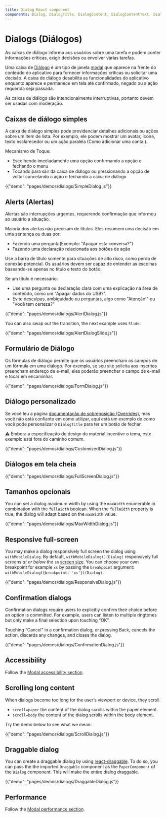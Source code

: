 ```yaml
---
title: Dialog React component
components: Dialog, DialogTitle, DialogContent, DialogContentText, DialogActions, Slide
---
```

# Dialogs (Diálogos)

<p class="description">As caixas de diálogo informa aos usuários sobre uma tarefa e podem conter informações críticas, exigir decisões ou envolver várias tarefas.</p>

Uma caixa de [Diálogo](https://material.io/design/components/dialogs.html) é um tipo de janela [modal](/utils/modal/) que aparece na frente do conteúdo do aplicativo para fornecer informações críticas ou solicitar uma decisão. A caixa de diálogo desabilita as funcionalidades do aplicativo enquanto aparece e permanece em tela até confirmado, negado ou a ação requerida seja passada.

As caixas de diálogo são intencionalmente interruptivas, portanto devem ser usadas com moderação.

## Caixas de diálogo simples

A caixa de diálogo simples pode providenciar detalhes adicionais ou ações sobre um item de lista. Por exemplo, ele podem mostrar um avatar, ícone, texto esclarecedor ou um ação paralela (Como adicionar uma conta.).

Mecanismo de Toque:

- Escolhendo imediadamente uma opção confirmando a opção e fechando o menu
- Tocando para sair da caixa de diálogo ou pressionando a opção de voltar cancelando a ação e fechando a caixa de diálogo

{{"demo": "pages/demos/dialogs/SimpleDialog.js"}}

## Alerts (Alertas)

Alertas são interrupções urgentes, requerendo confirmação que informou ao usuário a situação.

Maioria dos alertas não precisam de títulos. Eles resumem uma decisão em uma sentença ou duas por:

- Fazendo uma pergunta(Exemplo: "Apagar esta conversa?")
- Fazendo uma declaração relacionada aos botões de ação

Use a barra de título somente para situações de alto risco, como perda de conexão potencial. Os usuários devem ser capaz de entender as escolhas baseando-se apenas no título e texto do botão.

Se um título é necessário:

- Use uma pergunta ou declaração clara com uma explicação na área de conteúdo, como um "Apagar dados do USB?".
- Evite desculpas, ambiguidade ou perguntas, algo como "Atenção!" ou "Você tem certeza?"

{{"demo": "pages/demos/dialogs/AlertDialog.js"}}

You can also swap out the transition, the next example uses `Slide`.

{{"demo": "pages/demos/dialogs/AlertDialogSlide.js"}}

## Formulário de Diálogo

Os fórmulas de diálogo permite que os usuários preencham os campos de um fórmula em uma diálogo. Por exemplo, se seu site solicita aos inscritos preencham endereço de e-mail, eles poderão preencher o campo de e-mail e tocar em encaminhar.

{{"demo": "pages/demos/dialogs/FormDialog.js"}}

## Diálogo personalizado

Se você leu a página [documentação de sobreposição (Overrides)](/customization/overrides/), mas você não está confiante em como utilizar, aqui está um exemplo de como você pode personalizar o `DialogTitle` para ter um botão de fechar.

⚠️ Embora a especificação do design do material incentive o tema, este exemplo está fora do caminho comum.

{{"demo": "pages/demos/dialogs/CustomizedDialog.js"}}

## Diálogos em tela cheia

{{"demo": "pages/demos/dialogs/FullScreenDialog.js"}}

## Tamanhos opcionais

You can set a dialog maximum width by using the `maxWidth` enumerable in combination with the `fullWidth` boolean. When the `fullWidth` property is true, the dialog will adapt based on the `maxWidth` value.

{{"demo": "pages/demos/dialogs/MaxWidthDialog.js"}}

## Responsive full-screen

You may make a dialog responsively full screen the dialog using `withMobileDialog`. By default, `withMobileDialog()(Dialog)` responsively full screens *at or below* the `sm` [screen size](/layout/basics/). You can choose your own breakpoint for example `xs` by passing the `breakpoint` argument: `withMobileDialog({breakpoint: 'xs'})(Dialog)`.

{{"demo": "pages/demos/dialogs/ResponsiveDialog.js"}}

## Confirmation dialogs

Confirmation dialogs require users to explicitly confirm their choice before an option is committed. For example, users can listen to multiple ringtones but only make a final selection upon touching “OK”.

Touching “Cancel” in a confirmation dialog, or pressing Back, cancels the action, discards any changes, and closes the dialog.

{{"demo": "pages/demos/dialogs/ConfirmationDialog.js"}}

## Accessibility

Follow the [Modal accessibility section](/utils/modal/#accessibility).

## Scrolling long content

When dialogs become too long for the user’s viewport or device, they scroll.

- `scroll=paper` the content of the dialog scrolls within the paper element.
- `scroll=body` the content of the dialog scrolls within the body element.

Try the demo below to see what we mean:

{{"demo": "pages/demos/dialogs/ScrollDialog.js"}}

## Draggable dialog

You can create a draggable dialog by using [react-draggable](https://github.com/mzabriskie/react-draggable). To do so, you can pass the the imported `Draggable` component as the `PaperComponent` of the `Dialog` component. This will make the entire dialog draggable.

{{"demo": "pages/demos/dialogs/DraggableDialog.js"}}

## Performance

Follow the [Modal performance section](/utils/modal/#performance).